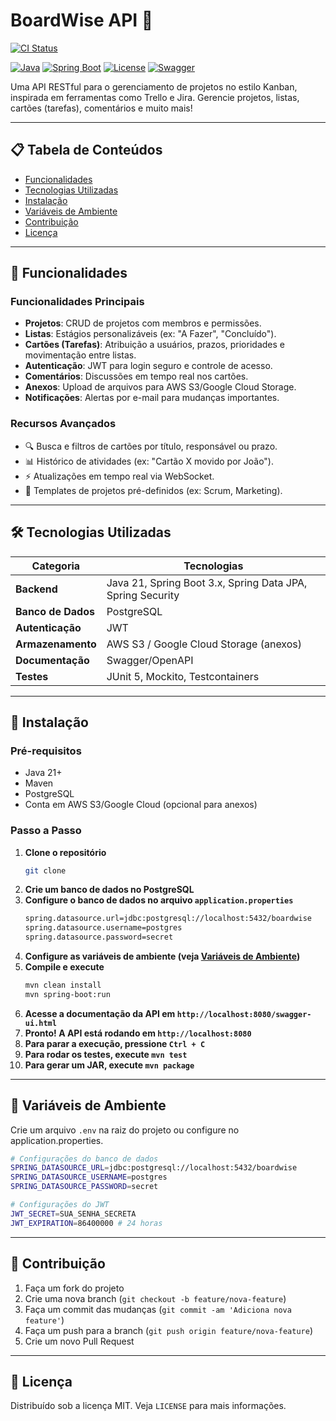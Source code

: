 # BoardWise API 🚀

[![CI Status](https://github.com/Pablobrek-bit/boardwise/actions/workflows/ci.yml/badge.svg)](https://github.com/Pablobrek-bit/boardwise/actions/workflows/ci.yml)

[![Java](https://img.shields.io/badge/Java-21%2B-orange)](https://www.java.com/)
[![Spring Boot](https://img.shields.io/badge/Spring%20Boot-3.1.4-brightgreen)](https://spring.io/projects/spring-boot)
[![License](https://img.shields.io/badge/License-MIT-blue)](LICENSE)
[![Swagger](https://img.shields.io/badge/Documentação-Swagger-%2385EA2D)](http://localhost:8080/swagger-ui.html)

Uma API RESTful para o gerenciamento de projetos no estilo Kanban, inspirada em ferramentas como Trello e Jira. Gerencie projetos, listas, cartões (tarefas), comentários e muito mais!

---

## 📋 Tabela de Conteúdos
- [Funcionalidades](#-funcionalidades)
- [Tecnologias Utilizadas](#-tecnologias-utilizadas)
- [Instalação](#-instalação)
- [Variáveis de Ambiente](#-variáveis-de-ambiente)
- [Contribuição](#-contribuição)
- [Licença](#-licença)

---

## 🌟 Funcionalidades

### **Funcionalidades Principais**
- **Projetos**: CRUD de projetos com membros e permissões.
- **Listas**: Estágios personalizáveis (ex: "A Fazer", "Concluído").
- **Cartões (Tarefas)**: Atribuição a usuários, prazos, prioridades e movimentação entre listas.
- **Autenticação**: JWT para login seguro e controle de acesso.
- **Comentários**: Discussões em tempo real nos cartões.
- **Anexos**: Upload de arquivos para AWS S3/Google Cloud Storage.
- **Notificações**: Alertas por e-mail para mudanças importantes.

### **Recursos Avançados**
- 🔍 Busca e filtros de cartões por título, responsável ou prazo.
- 📊 Histórico de atividades (ex: "Cartão X movido por João").
- ⚡ Atualizações em tempo real via WebSocket.
- 🧩 Templates de projetos pré-definidos (ex: Scrum, Marketing).

---

## 🛠️ Tecnologias Utilizadas
| Categoria          | Tecnologias                                             |
|---------------------|---------------------------------------------------------|
| **Backend**         | Java 21, Spring Boot 3.x, Spring Data JPA, Spring Security |
| **Banco de Dados**  | PostgreSQL                                              |
| **Autenticação**    | JWT                 |
| **Armazenamento**   | AWS S3 / Google Cloud Storage (anexos)                  |
| **Documentação**    | Swagger/OpenAPI                                         |
| **Testes**          | JUnit 5, Mockito, Testcontainers                        |

---

## 🚀 Instalação

### Pré-requisitos
- Java 21+
- Maven
- PostgreSQL
- Conta em AWS S3/Google Cloud (opcional para anexos)

### Passo a Passo
1. **Clone o repositório**
   ```bash
   git clone
    ```
2. **Crie um banco de dados no PostgreSQL**
3. **Configure o banco de dados no arquivo `application.properties`**
    ```bash
    spring.datasource.url=jdbc:postgresql://localhost:5432/boardwise
    spring.datasource.username=postgres
    spring.datasource.password=secret
    ```
4. **Configure as variáveis de ambiente (veja [Variáveis de Ambiente](#-variáveis-de-ambiente))**
5. **Compile e execute**
    ```bash
    mvn clean install
    mvn spring-boot:run
    ```
6. **Acesse a documentação da API em `http://localhost:8080/swagger-ui.html`**
7. **Pronto! A API está rodando em `http://localhost:8080`**
8. **Para parar a execução, pressione `Ctrl + C`**
9. **Para rodar os testes, execute `mvn test`**
10. **Para gerar um JAR, execute `mvn package`**

---
## 🔧 Variáveis de Ambiente
Crie um arquivo `.env` na raiz do projeto ou configure no application.properties.

```bash
# Configurações do banco de dados
SPRING_DATASOURCE_URL=jdbc:postgresql://localhost:5432/boardwise
SPRING_DATASOURCE_USERNAME=postgres
SPRING_DATASOURCE_PASSWORD=secret

# Configurações do JWT
JWT_SECRET=SUA_SENHA_SECRETA
JWT_EXPIRATION=86400000 # 24 horas
```

---
## 🤝 Contribuição
1. Faça um fork do projeto
2. Crie uma nova branch (`git checkout -b feature/nova-feature`)
3. Faça um commit das mudanças (`git commit -am 'Adiciona nova feature'`)
4. Faça um push para a branch (`git push origin feature/nova-feature`)
5. Crie um novo Pull Request

---
## 📝 Licença
Distribuído sob a licença MIT. Veja `LICENSE` para mais informações.





